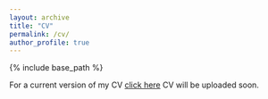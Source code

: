 ```yaml
---
layout: archive
title: "CV"
permalink: /cv/
author_profile: true
---
```


{% include base_path %}

For a current version of my CV [click here](https://myonshin.io//files/paper1.pdf)
CV will be uploaded soon.
